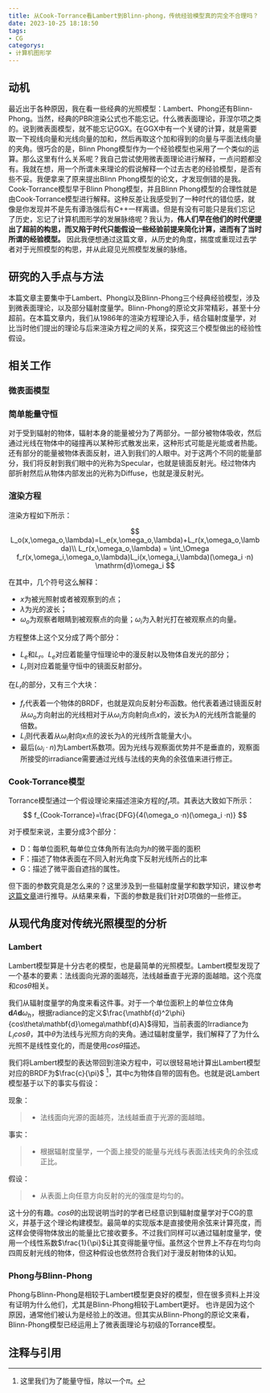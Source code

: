 ```yaml
---
title: 从Cook-Torrance看Lambert到Blinn-phong，传统经验模型真的完全不合理吗？
date: 2023-10-25 18:18:50
tags:
- CG
categorys:
- 计算机图形学
---
```

## 动机

最近出于各种原因，我在看一些经典的光照模型：Lambert、Phong还有Blinn-Phong。当然，经典的PBR渲染公式也不能忘记。什么微表面理论，菲涅尔项之类的。说到微表面模型，就不能忘记GGX。在GGX中有一个关键的计算，就是需要取一下视线向量和光线向量的加和，然后再取这个加和得到的向量与平面法线向量的夹角。很巧合的是，Blinn Phong模型作为一个经验模型也采用了一个类似的运算。那么这里有什么关系呢？我自己尝试使用微表面理论进行解释，一点问题都没有。我就在想，用一个所谓未来理论的假说解释一个过去古老的经验模型，是否有些不妥。我便拿来了原来提出Blinn Phong模型的论文，才发现倒错的是我。Cook-Torrance模型早于Blinn Phong模型，并且Blinn Phong模型的合理性就是由Cook-Torrance模型进行解释。这种反差让我感受到了一种时代的错位感，就像是你发现并不是先有谭浩强后有C++一样离谱。但是有没有可能只是我们忘记了历史，忘记了计算机图形学的发展脉络呢？我认为，**伟人们早在他们的时代便提出了超前的构思，而又陷于时代只能假设一些经验前提来简化计算，进而有了当时所谓的经验模型。** 因此我便想通过这篇文章，从历史的角度，揣度或重现过去学者对于光照模型的构思，并从此窥见光照模型发展的脉络。

## 研究的入手点与方法

本篇文章主要集中于Lambert、Phong以及Blinn-Phong三个经典经验模型，涉及到微表面理论，以及部分辐射度量学。Blinn-Phong的原论文非常精彩，甚至十分超前。在本篇文章内，我们从1986年的渲染方程理论入手，结合辐射度量学，对比当时他们提出的理论与后来渲染方程之间的关系，探究这三个模型做出的经验性假设。

## 相关工作

### 微表面模型

### 简单能量守恒

对于受到辐射的物体，辐射本身的能量被分为了两部分。一部分被物体吸收，然后通过光线在物体中的碰撞再以某种形式散发出来，这种形式可能是光能或者热能。还有部分的能量被物体表面反射，进入到我们的人眼中。对于这两个不同的能量部分，我们将反射到我们眼中的光称为Specular，也就是镜面反射光。经过物体内部折射然后从物体内部发出的光称为Diffuse，也就是漫反射光。

### 渲染方程

渲染方程如下所示：

$$
L_o(x,\omega_o,\lambda)=L_e(x,\omega_o,\lambda)+L_r(x,\omega_o,\lambda)\\
L_r(x,\omega_o,\lambda) = \int_\Omega f_r(x,\omega_i,\omega_o,\lambda)L_i(x,\omega_i,\lambda)(\omega_i ·n) \mathrm{d}\omega_i
$$

在其中，几个符号这么解释：

* $x$为被光照射或者被观察到的点；
* $\lambda$为光的波长；
* $\omega_o$为观察者眼睛到被观察点的向量；$\omega_i$为入射光打在被观察点的向量。

方程整体上这个又分成了两个部分：

* $L_e$和$L_r$。$L_e$对应着能量守恒理论中的漫反射以及物体自发光的部分；
* $L_r$则对应着能量守恒中的镜面反射部分。

在$L_r$的部分，又有三个大块：

* $f_r$代表着一个物体的BRDF，也就是双向反射分布函数。他代表着通过镜面反射从$\omega_o$方向射出的光线相对于从$\omega_i$方向射向点$x$的，波长为$\lambda$的光线所含能量的倍数。
* $L_i$则代表着从$\omega_i$射向$x$点的波长为$\lambda$的光线所含能量大小。
* 最后$(\omega_i ·n)$为Lambert系数项。因为光线与观察面优势并不是垂直的，观察面所接受的irradiance需要通过光线与法线的夹角的余弦值来进行修正。

### Cook-Torrance模型

Torrance模型通过一个假设理论来描述渲染方程的$f_r$项。其表达大致如下所示：
$$
f_{Cook-Torrance}=\frac{DFG}{4(\omega_o ·n)(\omega_i ·n)}
$$

对于模型来说，主要分成3个部分：

* D：每单位面积,每单位立体角所有法向为$h$的微平面的面积
* F：描述了物体表面在不同入射光角度下反射光线所占的比率
* G：描述了微平面自遮挡的属性。

但下面的参数究竟是怎么来的？这里涉及到一些辐射度量学和数学知识，建议参考[这篇文章](https://zhuanlan.zhihu.com/p/152226698)进行推导。从结果来看，下面的参数是我们针对D项做的一些修正。

## 从现代角度对传统光照模型的分析

### Lambert

Lambert模型算是十分古老的模型，也是最简单的光照模型。Lambert模型发现了一个基本的要素：法线面向光源的面越亮，法线越垂直于光源的面越暗。这个亮度和$cos\theta$相关。

我们从辐射度量学的角度来看这件事。对于一个单位面积上的单位立体角$\mathbf{d}A\mathbf{d}\omega_h$，根据radiance的定义$\frac{\mathbf{d}^2\phi}{cos\theta\mathbf{d}\omega\mathbf{d}A}$得知，当前表面的Irradiance为$L_i  cos\theta$，其中$\theta$为法线与光照方向的夹角。通过辐射度量学，我们解释了了为什么光照不是线性变化的，而是使用$cos\theta$描述。

我们将Lambert模型的表达带回到渲染方程中，可以很轻易地计算出Lambert模型对应的BRDF为$\frac{c}{\pi}$ [^1]，其中c为物体自带的固有色。也就是说Lambert模型基于以下的事实与假设：

[^1]:这里我们为了能量守恒，除以一个$\pi$。

 现象：
>
> * 法线面向光源的面越亮，法线越垂直于光源的面越暗。
>
事实：
>
> * 根据辐射度量学，一个面上接受的能量与光线与表面法线夹角的余弦成正比。
>
假设：
>
> * 从表面上向任意方向反射的光的强度是均匀的。
>  

这十分的有趣。$cos\theta$的出现说明当时的学者已经意识到辐射度量学对于CG的意义，并基于这个理论构建模型。最简单的实现版本是直接使用余弦来计算亮度，而这样会使得物体放出的能量比它接收要多。不过我们同样可以通过辐射度量学，使用一个线性系数$\frac{1}{\pi}$让其变得能量守恒。虽然这个世界上不存在均匀向四周反射光线的物体，但这种假设也依然符合我们对于漫反射物体的认知。

### Phong与Blinn-Phong

Phong与Blinn-Phong是相较于Lambert模型更良好的模型，但在很多资料上并没有证明为什么他们，尤其是Blinn-Phong相较于Lambert更好。 也许是因为这个原因，通常他们被认为是经验上的改进。但其实从Blinn-Phong的原论文来看，Blinn-Phong模型已经运用上了微表面理论与初级的Torrance模型。

## 注释与引用
